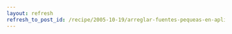 ```yaml
---
layout: refresh
refresh_to_post_id: /recipe/2005-10-19/arreglar-fuentes-pequeas-en-aplicaciones-gtk.html
---
```

